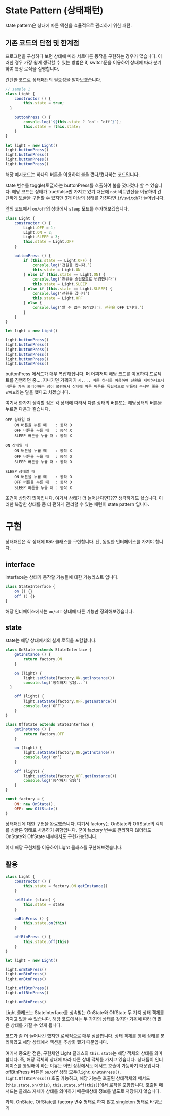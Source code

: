# State Pattern (상태패턴)

state pattern은 상태에 따른 액션을 효율적으로 관리하기 위한 패턴.


## 기존 코드의 단점 및 한계점

 프로그램을 구성하다 보면  상태에 따라 서로다른 동작을 구현하는 경우가 많습니다. 
이러한 경우 가장 쉽게 생각할 수 있는 방법은 if, switch문을 이용하여 상태에 따라 분기하여 특정 로직을 실행합니다.

 간단한 코드로 상태패턴의 필요성을 알아보겠습니다.

```javascript
// sample 1
class Light {
	constructor () {
		this.state = true;
  }

	buttonPress () {
		console.log(`${this.state ? ‘on’: ‘off’}`);
		this.state = !this.state;
	}
}

let light = new Light()
light.buttonPress()
light.buttonPress()
light.buttonPress()
light.buttonPress()
```

 해당 예시코드는 하나의 버튼을 이용하여 불을 껐다/켰다하는 코드입니다.
 
 state 변수를 toggle(토글)하는 buttonPress를 호출하여 불을 껐다켰다 할 수 있습니다.
해당 코드는 상태가 true/false만 가지고 있기 때문에 `not` 비트연산을 이용하여 간단하게 토글을 구현할 수 있지만 3개 이상의 상태를 가진다면 `if/switch`가 늘어납니다.

 앞의 코드에서 `on/off`의 상태에서 `sleep` 모드를 추가해보겠습니다.

```javascript
class Light {
	constructor () {
		Light.OFF = 1;
		Light.ON = 2;
		Light.SLEEP = 3;
		this.state = Light.OFF
	}

	buttonPress () {
		if (this.state == Light.OFF) {
			console.log(‘전원을 킵니다.’)
			this.state = Light.ON
		} else if (this.state == Light.ON) {
			console.log(‘전원을 슬립모드로 변경합니다’)
			this.state = Light.SLEEP
		} else if (this.state == Light.SLEEP) {
			console.log(‘전원을 끕니다’)
			this.state = Light.OFF
		} else {
			console.log(‘알 수 없는 동작입니다. 전원을 OFF 합니다.’)
		}
	}
}

let light = new Light()

light.buttonPress()
light.buttonPress()
light.buttonPress()
light.buttonPress()
light.buttonPress()
light.buttonPress()
```

buttonPress 메서드가 매우 복잡해집니다. 머 어찌저찌 해당 코드를 이용하여 프로젝트를 진행하던 중.... 지나가던 기획자가 `저.... 버튼 하나를 이용하여 전원을 제어하다보니 버튼을 계속 눌러야하는 점이 불편해서 상태에 따른 버튼을 독립적으로 만들어 주시면 좋을 것 같아요`라는 말을 했다고 치겠습니다. 

여기서 한가지 생각할 점은 각 상태에 따라서 다른 상태의 버튼또는 해당상태의 버튼을 누르면 다음과 같습니다.

```
OFF 상태일 때
	ON 버튼을 누를 때    : 동작 O
	OFF 버튼을 누를 때   : 동작 X 
	SLEEP 버튼을 누를 때 : 동작 X 

ON 상태일 때
	ON 버튼을 누를 때    : 동작 X
	OFF 버튼을 누를 때   : 동작 O 
	SLEEP 버튼을 누를 때 : 동작 O 

SLEEP 상태일 때
	ON 버튼을 누를 때    : 동작 O
	OFF 버튼을 누를 때   : 동작 O
	SLEEP 버튼을 누를 때 : 동작 X
```

조건이 상당히 많아집니다. 여기서 상태가 더 늘어난다면???? 생각하기도 싫습니다. 이러한 복잡한 상태를 좀 더 편하게 관리할 수 있는 패턴이 state pattern 입니다.

# 구현

상태패턴은 각 상태에 따라 클래스를 구현합니다. 단, 동일한 인터페이스를 가져야 합니다.

## interface

interface는 상태가 동작할 기능들에 대한 기능리스트 입니다.

```javascript
class StateInterface {
	on () {}
	off () {}
}
```

해당 인터페이스에서는 `on/off` 상태에 따른 기능만 정의해보겠습니다.

## state

state는 해당 상태에서의 실제 로직을 포함합니다.
```javascript
class OnState extends StateInterface {
	getInstance () {
		return factory.ON
	}

	on (light) {
		light.setState(factory.ON.getInstance())
		console.log(‘동작하지 않음...’)
  }

	off (light) {
		light.setState(factory.OFF.getInstance())
		console.log(‘OFF’)
 	}
}

class OffState extends StateInterface {
	getInstance () {
		return factory.OFF
	}

	on (light) {
		light.setState(factory.ON.getInstance())
		console.log(‘on’)
	}

	off (light) {
		light.setState(factory.OFF.getInstance())
		console.log(‘동작하지 않음’)
	}
}	

const factory = {
	ON: new OnState(),
	OFF: new OffState()
}
```

 상태패턴에 대한 구현을 완료했습니다. 여기서 factory는 OnState와 OffState의 객체를 싱글톤 형태로 사용하기 위함입니다. 굳이 factory 변수로 관리하지 않더라도 OnState와 OffState 내부에서도 구현가능합니다.

이제 해당 구현체를 이용하여 Light 클래스를 구현해보곘습니다.

## 활용

```javascript
class Light {
	constructor () {
		this.state = factory.ON.getInstance()
	}

	setState (state) {
		this.state = state
	}

	onBtnPress () {
		this.state.on(this)
	}

	offBtnPress () {
		this.state.off(this)
	}
}

let light = new Light()

light.onBtnPress()
light.onBtnPress()
light.onBtnPress()

light.offBtnPress()
light.offBtnPress()

light.onBtnPress()
```

Light 클래스는 StateInterface를 상속받는 OnState와 OffState 두 가지 상태 객체를 가지고 있을 수 있습니다.  해당 코드에서는 두 가지의 상태를 갖지만 기획에 따라 더 많은 상태를 가질 수 있게 됩니다.  

 코드가 좀 더 늘어나긴 했지만 로직적으로 매우 심플합니다. 상태 객체를 통해 상태를 분리하였고 해당 상태에서 액션을 추상화 했기 때문입니다.

 여기서 중요한 점은, 구현체인 Light 클래스의 `this.state`는 해당 객체의 상태를 의미합니다.  즉, 해당 객체의 상태에 따라 다른 상태 객체를 가지고 있습니다. 상태들이 인터페이스를 통일해야 하는 이유는 어떤 상황에서도 메서드 호출이 가능하기 때문입니다. offBtnPress 버튼은 `on/off` 상태 모두(`light.OnBtnPress()`, `light.OffBtnPress()`) 호출 가능하고, 해당 기능은 호출된 상태객체의 메서드(`this.state.on(this)`, `this.state.off(this)`)에서 로직을 포함합니다. 호출된 메서드는 클래스 자체가 상태를 의미하기 때문에상태 정보를 별도로 저장하지 않습니다.

과제.
 OnState, OffState를 factory 변수 형태로 하지 않고 singleton 형태로 바꿔보기
